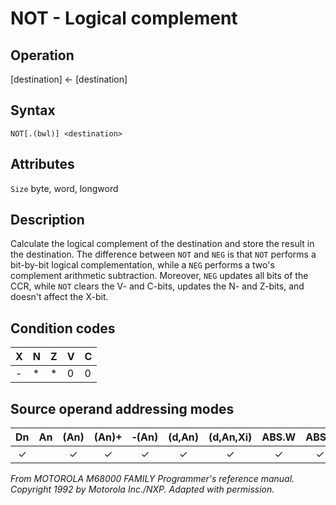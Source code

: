 # NOT - Logical complement

## Operation
[destination] ← [destination]

## Syntax
```assembly
NOT[.(bwl)] <destination>
```

## Attributes
`Size`  byte, word, longword

## Description
Calculate the logical complement of the destination and store the result in the destination. The difference between `NOT` and `NEG` is that `NOT` performs a bit-by-bit logical complementation, while a `NEG` performs a two's complement arithmetic subtraction. Moreover, `NEG` updates all bits of the CCR, while `NOT` clears the V- and C-bits, updates the N- and Z-bits, and doesn't affect the X-bit.

## Condition codes
|X|N|Z|V|C|
|--|--|--|--|--|
|-|*|*|0|0|

## Source operand addressing modes
|Dn|An|(An)|(An)+|&#x2011;(An)|(d,An)|(d,An,Xi)|ABS.W|ABS.L|(d,PC)|(d,PC,Xn)|imm|
|:-:|:-:|:-:|:-:|:-:|:-:|:-:|:-:|:-:|:-:|:-:|:-:|
|✓||✓|✓|✓|✓|✓|✓|✓||||

*From MOTOROLA M68000 FAMILY Programmer's reference manual. Copyright 1992 by Motorola Inc./NXP. Adapted with permission.*